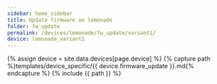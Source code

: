 ```yaml
---
sidebar: home_sidebar
title: Update firmware on lemonade
folder: fw_update
permalink: /devices/lemonade/fw_update/variant1/
device: lemonade_variant1
---
```

{% assign device = site.data.devices[page.device] %}
{% capture path %}templates/device_specific/{{ device.firmware_update }}.md{% endcapture %}
{% include {{ path }} %}
